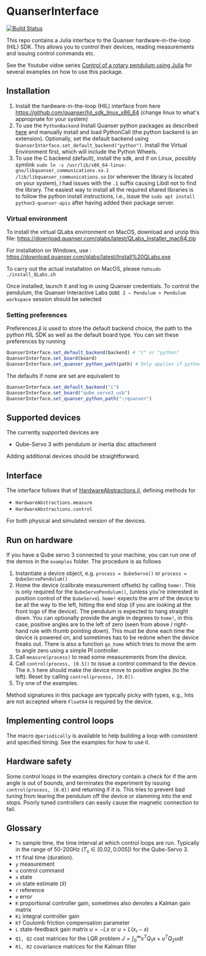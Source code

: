 # QuanserInterface

[![Build Status](https://github.com/baggepinnen/QuanserInterface.jl/actions/workflows/CI.yml/badge.svg?branch=main)](https://github.com/baggepinnen/QuanserInterface.jl/actions/workflows/CI.yml?query=branch%3Amain)

This repo contains a Julia interface to the Quanser hardware-in-the-loop (HIL) SDK. This allows you to control their devices, reading measurements and issuing control commands etc. 

See the Youtube vidoe series [Control of a rotary pendulum using Julia](https://youtube.com/playlist?list=PLC0QOsNQS8hZtOQPHdtul3kpQwMOBL8Qc&si=E5alRBkegrN0P3DM) for several examples on how to use this package.

## Installation

1. Install the hardware-in-the-loop (HIL) interface from here https://github.com/quanser/hil_sdk_linux_x86_64 (change linux to what's appropriate for your system)
2. To use the `PythonBackend` Install Quanser python packages as described [here](https://docs.quanser.com/quarc/documentation/python/installation.html) and manually install and load PythonCall (the python backend is an extension). Optionally, set the default backend using `QuanserInterface.set_default_backend("python")`. Install the Virtual Environment first, which will include the Python Wheels.
3. To use the C backend (default), install the sdk, and if on Linux, possibly symlink `sudo ln -s /usr/lib/x86_64-linux-gnu/libquanser_communications.so.1 /lib/libquanser_communications.so` (or wherever the library is located on your system), I had issues with the `.1` suffix causing Libdl not to find the library. The easiest way to install all the required shared libraries is to follow the python install instructions, i.e., issue the `sudo apt install python3-quanser-apis` after having added their package server.

### Virtual environment 

To install the virtual QLabs environment on MacOS, download and unzip this file:  https://download.quanser.com/qlabs/latest/QLabs_Installer_mac64.zip

For installation on Windows, use : https://download.quanser.com/qlabs/latest/Install%20QLabs.exe 

To carry out the actual installation on MacOS, please run`sudo ./install_QLabs.sh`


Once installed, launch it and log in using Quanser credentials. 
To control the pendulum, the Quanser Interactive Labs `QUBE 2 – Pendulum > Pendulum workspace` session should be selected

### Setting preferences
Preferences.jl is used to store the default backend choice, the path to the python HIL SDK as well as the default board type. You can set these preferences by running
```julia
QuanserInterface.set_default_backend(backend) # "c" or "python"
QuanserInterface.set_board(board)
QuanserInterface.set_quanser_python_path(path) # Only applies if python backend is installed
```

The defaults if none are set are equivalent to
```julia
QuanserInterface.set_default_backend("c")
QuanserInterface.set_board("qube_servo3_usb")
QuanserInterface.set_quanser_python_path("~/quanser")
```

## Supported devices
The currently supported devices are
- Qube-Servo 3 with pendulum or inertia disc attachment

Adding additional devices should be straightforward.

## Interface
The interface follows that of [HardwareAbstractions.jl](https://github.com/baggepinnen/HardwareAbstractions.jl), defining methods for
- `HardwareAbstractions.measure`
- `HardwareAbstractions.control`

For both physical and simulated version of the devices. 

## Run on hardware
If you have a Qube servo 3 connected to your machine, you can run one of the demos in the `examples` folder. The procedure is as follows
1. Instantiate a device object, e.g. `process = QubeServo()` or `process = QubeServoPendulum()`
2. Home the device (calibrate measurement offsets) by calling `home!`. This is only required for the `QubeServoPendulum()`, (unless you're interested in position control of the `QubeServo`). `home!` expects the arm of the device to be all the way to the left, hitting the end stop (if you are looking at the front logo of the device). The pendulum is expected to hang straight down. You can optionally provide the angle in degrees to `home!`, in this case, positive angles are to the left of zero (seen from above / right-hand rule with thumb pointing down). This must be done each time the device is powered on, and sometimes has to be redone when the device freaks out. There is also a function `go_home` which tries to move the arm to angle zero using a simple PI controller. 
3. Call `measure(process)` to read some measurements from the device.
4. Call `control(process, [0.5])` to issue a control command to the device. The `0.5` here should make the device move to positive angles (to the left). Reset by calling `control(process, [0.0])`.
5. Try one of the examples.

Method signatures in this package are typically picky with types, e.g., Ints are not accepted where `Float64` is required by the device.


## Implementing control loops
The macro `@periodically` is available to help building a loop with consistent and specified timing. See the examples for how to use it.

## Hardware safety
Some control loops in the examples directory contain a check for if the arm angle is out of bounds, and terminates the experiment by issuing `control(process, [0.0])` and returning if it is. This tries to prevent bad tuning from tearing the pendulum off the device or slamming into the end stops. Poorly tuned controllers can easily cause the magnetic connection to fail.

## Glossary
- `Ts` sample time, the time interval at which control loops are run. Typically in the range of 50-200Hz ($T_s \in [0.02, 0.005]$) for the Qube-Servo 3.
- `Tf` final time (duration).
- `y` measurement
- `u` control command
- `x` state
- `xh` state estimate ($\hat x$)
- `r` reference
- `e` error
- `K` proportional controller gain, sometimes also denotes a Kalman gain matrix
- `Ki` integral controller gain
- `Kf` Coulomb friction compensation parameter
- `L` state-feedback gain matrix $u = -Lx$ or $u = L(x_r-x)$
- `Q1, Q2` cost matrices for the LQR problem $J = \int_0^\infty x^T Q_1 x + u^T Q_2 u dt$
- `R1, R2` covariance matrices for the Kalman filter
